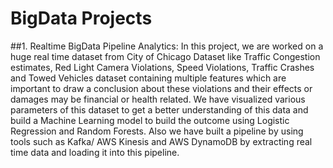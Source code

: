 # BigData Projects
##1. Realtime BigData Pipeline Analytics:
In this project, we are worked on a huge real time dataset from City of Chicago Dataset like Traffic Congestion estimates, Red Light Camera Violations, Speed Violations, Traffic Crashes and Towed Vehicles dataset containing multiple features which are important to draw a conclusion about these violations and their effects or damages may be financial or health related. We have visualized various parameters of this dataset to get a better understanding of this data and build a  Machine Learning model to build the outcome using Logistic Regression and Random Forests. Also we have built a pipeline by using tools such as Kafka/ AWS Kinesis and AWS DynamoDB by extracting real time data and loading it into this pipeline.


